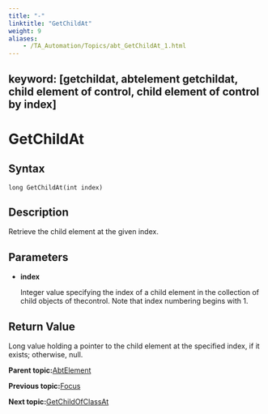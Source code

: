 ```yaml
--- 
title: "-"
linktitle: "GetChildAt"
weight: 9
aliases: 
    - /TA_Automation/Topics/abt_GetChildAt_1.html
---
```

keyword: [getchildat, abtelement getchildat, child element of control, child element of control by index]
---

# GetChildAt

## Syntax

`long GetChildAt(int index)`

## Description

Retrieve the child element at the given index.

## Parameters

-   **index**

    Integer value specifying the index of a child element in the collection of child objects of thecontrol. Note that index numbering begins with 1.


## Return Value

Long value holding a pointer to the child element at the specified index, if it exists; otherwise, null.

**Parent topic:**[AbtElement](/TA_Automation/Topics/abt_AbtElement.html)

**Previous topic:**[Focus](/TA_Automation/Topics/abt_Focus_1.html)

**Next topic:**[GetChildOfClassAt](/TA_Automation/Topics/abt_getChildOfClassAt_1.html)

